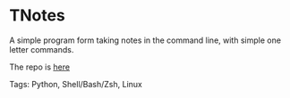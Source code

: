 # TNotes

A simple program form taking notes in the command line,
with simple one letter commands.

The repo is [here](https://github.com/hhhhhhhhhn/TNotes)

Tags: Python, Shell/Bash/Zsh, Linux